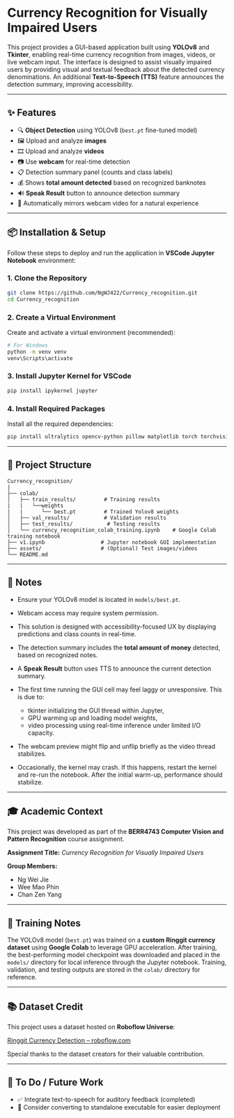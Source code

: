 # Currency Recognition for Visually Impaired Users

This project provides a GUI-based application built using **YOLOv8** and **Tkinter**, enabling real-time currency recognition from images, videos, or live webcam input. The interface is designed to assist visually impaired users by providing visual and textual feedback about the detected currency denominations. An additional **Text-to-Speech (TTS)** feature announces the detection summary, improving accessibility.

---

## ✨ Features

* 🔍 **Object Detection** using YOLOv8 (`best.pt` fine-tuned model)
* 🖼️ Upload and analyze **images**
* 🎞️ Upload and analyze **videos**
* 📷 Use **webcam** for real-time detection
* 📋 Detection summary panel (counts and class labels)
* 💰 Shows **total amount detected** based on recognized banknotes
* 🔊 **Speak Result** button to announce detection summary
* 🔁 Automatically mirrors webcam video for a natural experience

---

## 📦 Installation & Setup

Follow these steps to deploy and run the application in **VSCode Jupyter Notebook** environment:

### 1. Clone the Repository

```bash
git clone https://github.com/NgWJ422/Currency_recognition.git
cd Currency_recognition
```

### 2. Create a Virtual Environment

Create and activate a virtual environment (recommended):

```bash
# For Windows
python -m venv venv
venv\Scripts\activate
```

### 3. Install Jupyter Kernel for VSCode

```bash
pip install ipykernel jupyter
```

### 4. Install Required Packages

Install all the required dependencies:

```bash
pip install ultralytics opencv-python pillow matplotlib torch torchvision torchaudio pyttsx3
```

---

## 📁 Project Structure

```
Currency_recognition/
|
├── colab/
│   ├── train_results/         # Training results
|   |   └──weights
|   |      └── best.pt         # Trained Yolov8 weights
│   ├── val_results/           # Validation results
│   ├── test_results/           # Testing results
│   └── currency_recognition_colab_training.ipynb    # Google Colab training notebook
├── v1.ipynb                  # Jupyter notebook GUI implementation
├── assets/                   # (Optional) Test images/videos
└── README.md
```

---

## 🧠 Notes

* Ensure your YOLOv8 model is located in `models/best.pt`.
* Webcam access may require system permission.
* This solution is designed with accessibility-focused UX by displaying predictions and class counts in real-time.
* The detection summary includes the **total amount of money** detected, based on recognized notes.
* A **Speak Result** button uses TTS to announce the current detection summary.
* The first time running the GUI cell may feel laggy or unresponsive. This is due to:

  * tkinter initializing the GUI thread within Jupyter,
  * GPU warming up and loading model weights,
  * video processing using real-time inference under limited I/O capacity.
* The webcam preview might flip and unflip briefly as the video thread stabilizes.
* Occasionally, the kernel may crash. If this happens, restart the kernel and re-run the notebook. After the initial warm-up, performance should stabilize.

---

## 🎓 Academic Context

This project was developed as part of the **BERR4743 Computer Vision and Pattern Recognition** course assignment.

**Assignment Title:** *Currency Recognition for Visually Impaired Users*

**Group Members:**

* Ng Wei Jie
* Wee Mao Phin
* Chan Zen Yang

---

## 🧠 Training Notes

The YOLOv8 model (`best.pt`) was trained on a **custom Ringgit currency dataset** using **Google Colab** to leverage GPU acceleration. After training, the best-performing model checkpoint was downloaded and placed in the `models/` directory for local inference through the Jupyter notebook. Training, validation, and testing outputs are stored in the `colab/` directory for reference.

---

## 📚 Dataset Credit

This project uses a dataset hosted on **Roboflow Universe**:

[Ringgit Currency Detection – roboflow.com](https://universe.roboflow.com/rafflesia/ringgit-currency-detection)

Special thanks to the dataset creators for their valuable contribution.

---

## 📌 To Do / Future Work

* ✅ Integrate text-to-speech for auditory feedback (completed)
* 🔄 Consider converting to standalone executable for easier deployment
